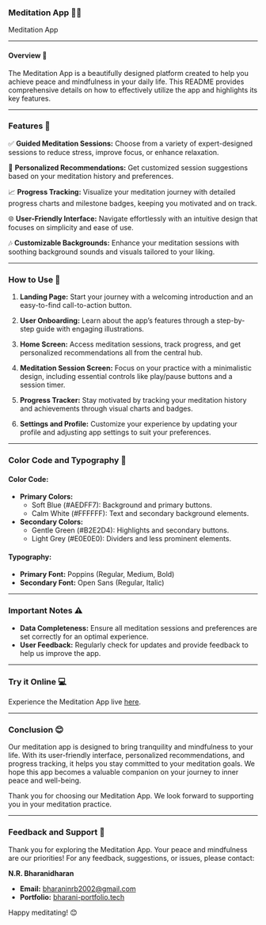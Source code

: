 ### Meditation App 🧘‍♂️

Meditation App

---

#### Overview 🌟

The Meditation App is a beautifully designed platform created to help you achieve peace and mindfulness in your daily life. This README provides comprehensive details on how to effectively utilize the app and highlights its key features.

---

### Features 🚀

✅ **Guided Meditation Sessions:** Choose from a variety of expert-designed sessions to reduce stress, improve focus, or enhance relaxation.

🔄 **Personalized Recommendations:** Get customized session suggestions based on your meditation history and preferences.

📈 **Progress Tracking:** Visualize your meditation journey with detailed progress charts and milestone badges, keeping you motivated and on track.

🌐 **User-Friendly Interface:** Navigate effortlessly with an intuitive design that focuses on simplicity and ease of use.

🎶 **Customizable Backgrounds:** Enhance your meditation sessions with soothing background sounds and visuals tailored to your liking.

---

### How to Use 📖

1. **Landing Page:** Start your journey with a welcoming introduction and an easy-to-find call-to-action button.

2. **User Onboarding:** Learn about the app’s features through a step-by-step guide with engaging illustrations.

3. **Home Screen:** Access meditation sessions, track progress, and get personalized recommendations all from the central hub.

4. **Meditation Session Screen:** Focus on your practice with a minimalistic design, including essential controls like play/pause buttons and a session timer.

5. **Progress Tracker:** Stay motivated by tracking your meditation history and achievements through visual charts and badges.

6. **Settings and Profile:** Customize your experience by updating your profile and adjusting app settings to suit your preferences.

---

### Color Code and Typography 🎨

#### Color Code:

- **Primary Colors:**
  - Soft Blue (#AEDFF7): Background and primary buttons.
  - Calm White (#FFFFFF): Text and secondary background elements.
- **Secondary Colors:**
  - Gentle Green (#B2E2D4): Highlights and secondary buttons.
  - Light Grey (#E0E0E0): Dividers and less prominent elements.

#### Typography:

- **Primary Font:** Poppins (Regular, Medium, Bold)
- **Secondary Font:** Open Sans (Regular, Italic)

---

### Important Notes ⚠️

- **Data Completeness:** Ensure all meditation sessions and preferences are set correctly for an optimal experience.
- **User Feedback:** Regularly check for updates and provide feedback to help us improve the app.

---

### Try it Online 💻

Experience the Meditation App live [here](https://www.figma.com/proto/ZHoLTToXjiNiwXGCJ4PkkU/meditation-app?embed_host=share&kind=proto&node-id=10-1794&page-id=10%3A1181&scaling=scale-down&starting-point-node-id=10%3A1792&t=j0HA7x3quGA8rq9X-1&type=design&viewport=547%2C425%2C0.12).

---

### Conclusion 😊

Our meditation app is designed to bring tranquility and mindfulness to your life. With its user-friendly interface, personalized recommendations, and progress tracking, it helps you stay committed to your meditation goals. We hope this app becomes a valuable companion on your journey to inner peace and well-being.

Thank you for choosing our Meditation App. We look forward to supporting you in your meditation practice.

---

### Feedback and Support 💌

Thank you for exploring the Meditation App. Your peace and mindfulness are our priorities! For any feedback, suggestions, or issues, please contact:

**N.R. Bharanidharan**

- **Email:** bharaninrb2002@gmail.com
- **Portfolio:** [bharani-portfolio.tech](https://bharani-portfolio.tech/)

Happy meditating! 😊
